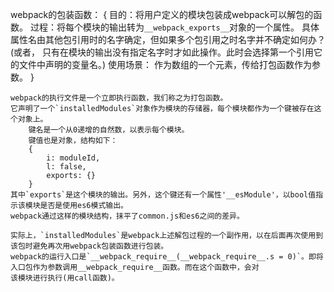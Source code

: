 webpack的包装函数：
	{
		目的：将用户定义的模块包装成webpack可以解包的函数。
		过程：将每个模块的输出转为`__webpack_exports__`对象的一个属性。
			 具体属性名由其他包引用时的名字确定，但如果多个包引用之时名字并不确定如何办？(或者，
			 只有在模块的输出没有指定名字时才如此操作。此时会选择第一个引用它的文件中声明的变量名。)
		使用场景： 作为数组的一个元素，传给打包函数作为参数。
	}

	webpack的执行文件是一个立即执行函数，我们称之为打包函数。
	它声明了一个`installedModules`对象作为模块的存储器，每个模块都作为一个键被存在这个对象上。
		键名是一个从0递增的自然数，以表示每个模块。
		键值也是对象，结构如下：
		{
			i: moduleId,
			l: false,
			exports: {}
		}
	其中`exports`是这个模块的输出。另外，这个键还有一个属性'__esModule'，以bool值指示该模块是否是使用es6模式输出。
	webpack通过这样的模块结构，抹平了common.js和es6之间的差异。

	实际上，`installedModules`是webpack上述解包过程的一个副作用，以在后面再次使用到该包时避免再次用webpack包装函数进行包装。
	webpack的运行入口是`__webpack_require__(__webpack_require__.s = 0)`。即将入口包作为参数调用__webpack_require__函数。而在这个函数中，会对
	该模块进行执行(用call函数)。